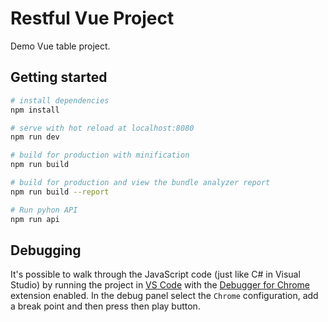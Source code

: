 # Restful Vue Project
Demo Vue table project.

## Getting started

``` bash
# install dependencies
npm install

# serve with hot reload at localhost:8080
npm run dev

# build for production with minification
npm run build

# build for production and view the bundle analyzer report
npm run build --report

# Run pyhon API
npm run api
```
## Debugging
It's possible to walk through the JavaScript code (just like C# in Visual Studio) by running the project in [VS Code](https://code.visualstudio.com/) with the [Debugger for Chrome](https://code.visualstudio.com/blogs/2016/02/23/introducing-chrome-debugger-for-vs-code) extension enabled. In the debug panel select the `Chrome` configuration, add a break point and then press then play button.
